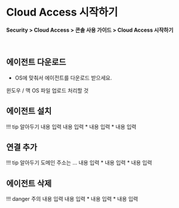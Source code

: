 # Cloud Access 시작하기

**Security > Cloud Access > 콘솔 사용 가이드 > Cloud Access 시작하기**

<br>

## 에이전트 다운로드

* OS에 맞춰서 에이전트를 다운로드 받으세요.

윈도우 / 맥 OS 파일 업로드 처리할 것

## 에이전트 설치

!!! tip 알아두기
    내용 입력
    내용 입력
    * 내용 입력
    * 내용 입력

## 연결 추가

!!! tip 알아두기
    도메인 주소는 ...
    내용 입력
    * 내용 입력
    * 내용 입력


## 에이전트 삭제


!!! danger 주의
    내용 입력
    내용 입력
    * 내용 입력
    * 내용 입력

